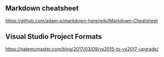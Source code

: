 ## Markdown cheatsheet
https://github.com/adam-p/markdown-here/wiki/Markdown-Cheatsheet

## Visual Studio Project Formats
https://natemcmaster.com/blog/2017/03/09/vs2015-to-vs2017-upgrade/
